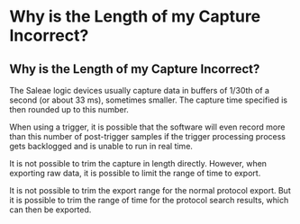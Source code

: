# Why is the Length of my Capture Incorrect?

## Why is the Length of my Capture Incorrect?

The Saleae logic devices usually capture data in buffers of 1/30th of a second \(or about 33 ms\), sometimes smaller. The capture time specified is then rounded up to this number.

When using a trigger, it is possible that the software will even record more than this number of post-trigger samples if the trigger processing process gets backlogged and is unable to run in real time.

It is not possible to trim the capture in length directly. However, when exporting raw data, it is possible to limit the range of time to export.

It is not possible to trim the export range for the normal protocol export. But it is possible to trim the range of time for the protocol search results, which can then be exported.

